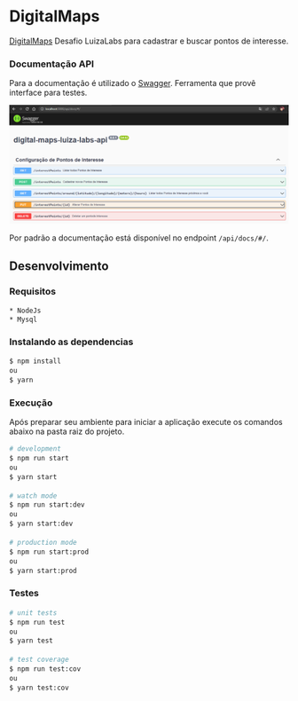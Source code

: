 
# DigitalMaps

[DigitalMaps](https://github.com/MatheusSBatista/digital-maps-luiza-labs-api) Desafio LuizaLabs para cadastrar e buscar pontos de interesse.
### Documentação API

Para a documentação é utilizado o [Swagger](https://swagger.io/). Ferramenta que provê interface para testes.

![swagger](./docs/swagger.png)

Por padrão a documentação está disponível no endpoint `/api/docs/#/`.

## Desenvolvimento

### Requisitos

```
* NodeJs
* Mysql
```
### Instalando as dependencias

```bash
$ npm install
ou
$ yarn
```
### Execução

Após preparar seu ambiente para iniciar a aplicação execute os comandos abaixo na pasta raiz do projeto.

```bash
# development
$ npm run start
ou
$ yarn start

# watch mode
$ npm run start:dev
ou
$ yarn start:dev

# production mode
$ npm run start:prod
ou
$ yarn start:prod

```

### Testes

```bash
# unit tests
$ npm run test
ou
$ yarn test

# test coverage
$ npm run test:cov
ou
$ yarn test:cov

```


